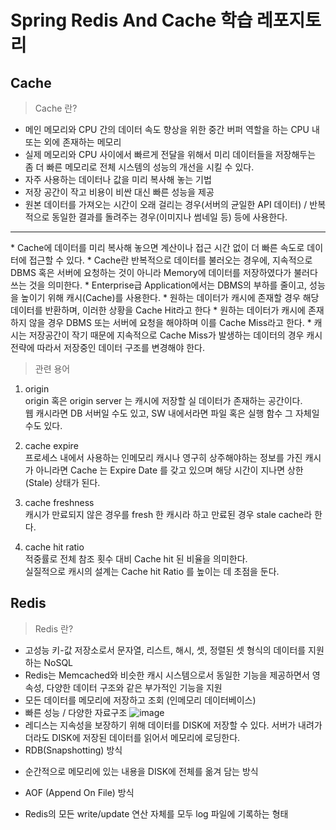 # Spring Redis And Cache 학습 레포지토리

## Cache
> Cache 란?
* 메인 메모리와 CPU 간의 데이터 속도 향상을 위한 중간 버퍼 역할을 하는 CPU 내 또는 외에 존재하는 메모리
* 실제 메모리와 CPU 사이에서 빠르게 전달을 위해서 미리 데이터들을 저장해두는 좀 더 빠른 메모리로 전체 시스템의 성능의 개선을 시킬 수 있다.
* 자주 사용하는 데이터나 값을 미리 복사해 놓는 기법
* 저장 공간이 작고 비용이 비싼 대신 빠른 성능을 제공
* 원본 데이터를 가져오는 시간이 오래 걸리는 경우(서버의 균일한 API 데이터) / 반복적으로 동일한 결과를 돌려주는 경우(이미지나 썸네일 등) 등에 사용한다.
<hr>
* Cache에 데이터를 미리 복사해 놓으면 계산이나 접근 시간 없이 더 빠른 속도로 데이터에 접근할 수 있다. 
* Cache란 반복적으로 데이터를 불러오는 경우에, 지속적으로 DBMS 혹은 서버에 요청하는 것이 아니라 Memory에 데이터를 저장하였다가 불러다 쓰는 것을 의미한다.
* Enterprise급 Application에서는 DBMS의 부하를 줄이고, 성능을 높이기 위해 캐시(Cache)를 사용한다.
* 원하는 데이터가 캐시에 존재할 경우 해당 데이터를 반환하며, 이러한 상황을 Cache Hit라고 한다
* 원하는 데이터가 캐시에 존재하지 않을 경우 DBMS 또는 서버에 요청을 해야하며 이를 Cache Miss라고 한다.
* 캐시는 저장공간이 작기 때문에 지속적으로 Cache Miss가 발생하는 데이터의 경우 캐시 전략에 따라서 저장중인 데이터 구조를 변경해야 한다.

> 관련 용어
1. origin <br>
origin 혹은 origin server 는 캐시에 저장할 실 데이터가 존재하는 공간이다. <br> 
웹 캐시라면 DB 서버일 수도 있고, SW 내에서라면 파일 혹은 실행 함수 그 자체일 수도 있다. <br>

2. cache expire <br>
프로세스 내에서 사용하는 인메모리 캐시나 영구히 상주해야하는 정보를 가진 캐시가 아니라면 Cache 는 Expire Date 를 갖고 있으며 해당 시간이 지나면 상한(Stale) 상태가 된다. <br>

3. cache freshness <br>
캐시가 만료되지 않은 경우를 fresh 한 캐시라 하고 만료된 경우 stale cache라 한다. <br>

4. cache hit ratio <br>
적중률로 전체 참조 횟수 대비 Cache hit 된 비율을 의미한다. <br>
실질적으로 캐시의 설계는 Cache hit Ratio 를 높이는 데 초점을 둔다. <br>

## Redis
> Redis 란?
* 고성능 키-값 저장소로서 문자열, 리스트, 해시, 셋, 정렬된 셋 형식의 데이터를 지원하는 NoSQL
* Redis는 Memcached와 비슷한 캐시 시스템으로서 동일한 기능을 제공하면서 영속성, 다양한 데이터 구조와 같은 부가적인 기능을 지원
* 모든 데이터를 메모리에 저장하고 조회 (인메모리 데이터베이스)
* 빠른 성능 / 다양한 자료구조
![image](https://user-images.githubusercontent.com/77544214/157219857-dcd97380-c7a9-4ce5-ac81-786cff8e6529.png) 
* 레디스는 지속성을 보장하기 위해 데이터를 DISK에 저장할 수 있다. 서버가 내려가더라도 DISK에 저장된 데이터를 읽어서 메모리에 로딩한다.
* RDB(Snapshotting) 방식
- 순간적으로 메모리에 있는 내용을 DISK에 전체를 옮겨 담는 방식
* AOF (Append On File) 방식
- Redis의 모든 write/update 연산 자체를 모두 log 파일에 기록하는 형태
